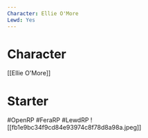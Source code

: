 ```yaml
---
Character: Ellie O'More
Lewd: Yes
---
```

# Character
[[Ellie O'More]]

# Starter


#OpenRP #FeraRP #LewdRP
![[fb1e9bc34f9cd84e93974c8f78d8a98a.jpeg]]
